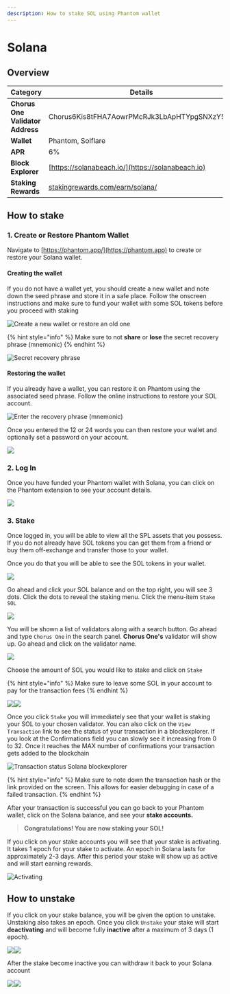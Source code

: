 ```yaml
---
description: How to stake SOL using Phantom wallet
---
```


# Solana

## Overview

| Category                         | Details                                                                        |
| -------------------------------- | ------------------------------------------------------------------------------ |
| **Chorus One Validator Address** | Chorus6Kis8tFHA7AowrPMcRJk3LbApHTYpgSNXzY5KE                                   |
| **Wallet**                       | Phantom, Solflare                                                              |
| **APR**                          | 6%                                                                             |
| **Block Explorer**               | [https://solanabeach.io/](https://solanabeach.io)                              |
| **Staking Rewards**              | [stakingrewards.com/earn/solana/](https://www.stakingrewards.com/earn/solana/) |

## How to stake

### 1. Create or Restore Phantom Wallet

Navigate to [https://phantom.app/](https://phantom.app) to create or restore your Solana wallet.

#### Creating the wallet <a href="#creating-the-wallet" id="creating-the-wallet"></a>

If you do not have a wallet yet, you should create a new wallet and note down the seed phrase and store it in a safe place. Follow the onscreen instructions and make sure to fund your wallet with some SOL tokens before you proceed with staking

![Create a new wallet or restore an old one](../.gitbook/assets/create\_wallet.png)

{% hint style="info" %}
Make sure to not **share** or **lose** the secret recovery phrase (mnemonic)
{% endhint %}

![Secret recovery phrase](<../.gitbook/assets/image (97) (1).png>)

#### Restoring the wallet

If you already have a wallet, you can restore it on Phantom using the associated seed phrase. Follow the online instructions to restore your SOL account.

![Enter the recovery phrase (mnemonic)](../.gitbook/assets/restore.png)

Once you entered the 12 or 24 words you can then restore your wallet and optionally set a password on your account.

![](../.gitbook/assets/setpass.png)

### 2. Log In

Once you have funded your Phantom wallet with Solana, you can click on the Phantom extension to see your account details.

![](<../.gitbook/assets/image (81).png>)

### 3. Stake

Once logged in, you will be able to view all the SPL assets that you possess. If you do not already have SOL tokens you can get them from a friend or buy them off-exchange and transfer those to your wallet.

Once you do that you will be able to see the SOL tokens in your wallet.&#x20;

![](<../.gitbook/assets/image (88).png>)

Go ahead and click your SOL balance and on the top right, you will see 3 dots. Click the dots to reveal the staking menu. Click the menu-item `Stake SOL`

![](<../.gitbook/assets/image (49).png>)

You will be shown a list of validators along with a search button. Go ahead and type `Chorus One` in the search panel. **Chorus One's** validator will show up. Go ahead and click on the validator name.

![](<../.gitbook/assets/image (116).png>)

Choose the amount of SOL you would like to stake and click on `Stake`

{% hint style="info" %}
Make sure to leave some SOL in your account to pay for the transaction fees
{% endhint %}

![](<../.gitbook/assets/image (89).png>)![](<../.gitbook/assets/image (92).png>)

Once you click `Stake` you will immediately see that your wallet is staking your SOL to your chosen validator. You can also click on the `View Transaction` link to see the status of your transaction in a blockexplorer. If you look at the Confirmations field you can slowly see it increasing from 0 to 32. Once it reaches the MAX number of confirmations your transaction gets added to the blockchain

![Transaction status Solana blockexplorer](../.gitbook/assets/confirmations4.png)

{% hint style="info" %}
Make sure to note down the transaction hash or the link provided on the screen. This allows for easier debugging in case of a failed transaction.
{% endhint %}

After your transaction is successful you can go back to your Phantom wallet, click on the Solana balance, and see your **stake accounts.**&#x20;

> **Congratulations! You are now staking your SOL!**

If you click on your stake accounts you will see that your stake is activating. It takes 1 epoch for your stake to activate. An epoch in Solana lasts for approximately 2-3 days. After this period your stake will show up as active and will start earning rewards.

![Activating](<../.gitbook/assets/image (93) (1) (1).png>)

## **How to u**nstake

If you click on your stake balance, you will be given the option to unstake. Unstaking also takes an epoch. Once you click `Unstake` your stake will start **deactivating** and will become fully **inactive** after a maximum of 3 days (1 epoch).

![](<../.gitbook/assets/image (95) (1).png>)![](<../.gitbook/assets/image (94) (1) (1).png>)

After the stake become inactive you can withdraw it back to your Solana account

![](<../.gitbook/assets/image (108) (1).png>)![](<../.gitbook/assets/image (117).png>)


